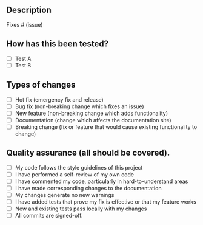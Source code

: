 ## Description

<!--Please include a summary of the change and which issue is fixed. Please also include relevant motivation and context. List any dependencies that are required for this change.-->

Fixes # (issue)

## How has this been tested?

<!--Please describe the tests that you ran to verify your changes. Provide instructions so we can reproduce. Please also list any relevant details for your test configuration-->

- [ ] Test A
- [ ] Test B

## Types of changes

<!--- What types of changes does your code introduce? Put an `x` in all the boxes that apply: -->

- [ ] Hot fix (emergency fix and release)
- [ ] Bug fix (non-breaking change which fixes an issue)
- [ ] New feature (non-breaking change which adds functionality)
- [ ] Documentation (change which affects the documentation site)
- [ ] Breaking change (fix or feature that would cause existing functionality to change)

## Quality assurance (all should be covered).

- [ ] My code follows the style guidelines of this project
- [ ] I have performed a self-review of my own code
- [ ] I have commented my code, particularly in hard-to-understand areas
- [ ] I have made corresponding changes to the documentation
- [ ] My changes generate no new warnings
- [ ] I have added tests that prove my fix is effective or that my feature works
- [ ] New and existing tests pass locally with my changes
- [ ] All commits are signed-off.
